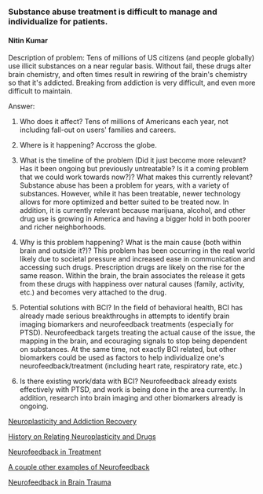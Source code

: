 ### Substance abuse treatment is difficult to manage and individualize for patients.
#### Nitin Kumar

Description of problem: Tens of millions of US citizens (and people globally) use illicit substances on a near regular basis. Without fail, these drugs alter brain chemistry, and often times result in rewiring of the brain's chemistry so that it's addicted. Breaking from addiction is very difficult, and even more difficult to maintain.

Answer:

1. Who does it affect?
Tens of millions of Americans each year, not including fall-out on users' families and careers.

2. Where is it happening?
Accross the globe.

3. What is the timeline of the problem (Did it just become more relevant? Has it been ongoing but previously untreatable? Is it a coming problem that we could work towards now?)? What makes this currently relevant?
Substance abuse has been a problem for years, with a variety of substances. However, while it has been treatable, newer technology allows for more optimized and better suited to be treated now. In addition, it is currently relevant because marijuana, alcohol, and other drug use is growing in America and having a bigger hold in both poorer and richer neighborhoods.

4. Why is this problem happening? What is the main cause (both within brain and outside it?)?
This problem has been occurring in the real world likely due to societal pressure and increased ease in communication and accessing such drugs. Prescription drugs are likely on the rise for the same reason. Within the brain, the brain associates the release it gets from these drugs with happiness over natural causes (family, activity, etc.) and becomes very attached to the drug.

5. Potential solutions with BCI?
In the field of behavioral health, BCI has already made serious breakthroughs in attempts to identify brain imaging biomarkers and neurofeedback treatments (especially for PTSD). Neurofeedback targets treating the actual cause of the issue, the mapping in the brain, and ecouraging signals to stop being dependent on substances. At the same time, not exactly BCI related, but other biomarkers could be used as factors to help individualize one's neurofeedback/treatment (including heart rate, respiratory rate, etc.)

6. Is there existing work/data with BCI?
Neurofeedback already exists effectively with PTSD, and work is being done in the area currently. In addition, research into brain imaging and other biomarkers already is ongoing.

[Neuroplasticity and Addiction Recovery](https://www.psychologytoday.com/blog/ending-addiction-good/201302/neuroplasticity-and-addiction-recovery)

[History on Relating Neuroplasticity and Drugs](http://www.ncbi.nlm.nih.gov/pmc/articles/PMC3878148/)

[Neurofeedback in Treatment](https://www.researchgate.net/profile/Fateme_Dehghani-Arani/publication/45718746_Effectiveness_of_neurofeedback_training_as_a_treatment_for_opioid-dependent_patients/links/53ff60370cf29dd7cb51f2ad.pdf)

[A couple other examples of Neurofeedback](http://www.parkerneurofeedback.com/research-on-substance-abuse/)

[Neurofeedback in Brain Trauma](http://www.addictionpro.com/article/neurofeedback-showing-promise-addressing-tbi)